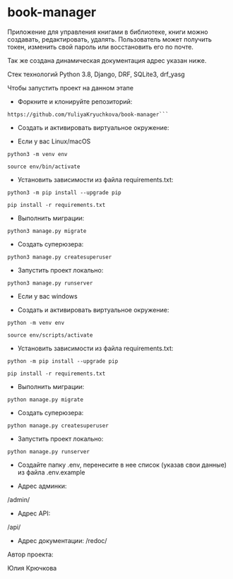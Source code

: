 # book-manager
Приложение для управления книгами в библиотеке, книги можно создавать,
редактировать, удалять.
Пользователь может получить токен, изменить свой пароль или
восстановить его по почте.

Так же создана динамическая документация адрес указан ниже.


Стек технологий Python 3.8, Django, DRF, SQLite3, drf_yasg

Чтобы запустить проект на данном этапе

* Форкните и клонируйте репозиторий:

```
https://github.com/YuliyaKryuchkova/book-manager```
```

* Cоздать и активировать виртуальное окружение:

* Если у вас Linux/macOS


```
python3 -m venv env
```

```
source env/bin/activate
```

* Установить зависимости из файла requirements.txt:

```
python3 -m pip install --upgrade pip
```

```
pip install -r requirements.txt
```

* Выполнить миграции:

```
python3 manage.py migrate
```

* Создать суперюзера:

```
python3 manage.py createsuperuser
```

* Запустить проект локально:

```
python3 manage.py runserver
```

* Если у вас windows

* Cоздать и активировать виртуальное окружение:

```
python -m venv env
```

```
source env/scripts/activate
```

* Установить зависимости из файла requirements.txt:

```
python -m pip install --upgrade pip
```

```
pip install -r requirements.txt
```

* Выполнить миграции:

```
python manage.py migrate
```

* Создать суперюзера:

```
python manage.py createsuperuser
```

* Запустить проект локально:

```
python manage.py runserver
```
* Создайте папку .env, перенесите
в нее список (указав свои данные) из файла .env.example

* Адрес админки:

/admin/

* Адрес API:

/api/

* Адрес документации:
/redoc/


Автор проекта:

Юлия Крючкова
